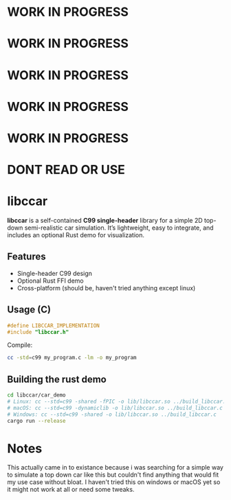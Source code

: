 # WORK IN PROGRESS
# WORK IN PROGRESS
# WORK IN PROGRESS
# WORK IN PROGRESS
# WORK IN PROGRESS
# DONT READ OR USE

# libccar

**libccar** is a self-contained **C99 single-header** library for a simple 2D top-down semi-realistic car simulation.
It’s lightweight, easy to integrate, and includes an optional Rust demo for visualization.

## Features
* Single-header C99 design
* Optional Rust FFI demo
* Cross-platform (should be, haven't tried anything except linux)

## Usage (C)
```c
#define LIBCCAR_IMPLEMENTATION
#include "libccar.h"
```
Compile:
```sh
cc -std=c99 my_program.c -lm -o my_program
```
## Building the rust demo

```sh
cd libccar/car_demo
# Linux: cc --std=c99 -shared -fPIC -o lib/libccar.so ../build_libccar.c
# macOS: cc --std=c99 -dynamiclib -o lib/libccar.so ../build_libccar.c
# Windows: cc --std=c99 -shared -o lib/libccar.so ../build_libccar.c
cargo run --release
```

# Notes
This actually came in to existance because i was searching for a simple way to simulate a top down car like this but couldn't find anything that would fit my use case without bloat.
I haven't tried this on windows or macOS yet so it might not work at all or need some tweaks.